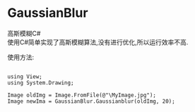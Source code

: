 # GaussianBlur
高斯模糊C#   
使用C#简单实现了高斯模糊算法,没有进行优化,所以运行效率不高.

使用方法:
<pre><code>
using View;
using System.Drawing;

Image oldImg = Image.FromFile(@"\MyImage.jpg");
Image newIma = GaussianBlur.Gaussianblur(oldImg, 20);
</code></pre>
